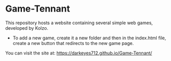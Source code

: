# Game-Tennant

This repository hosts a website containing several simple web games, developed by Kolzo. 


* To add a new game, create it a new folder and then in the index.html file, create a new button that redirects to the new game page.

You can visit the site at: https://darkeyes712.github.io/Game-Tennant/
